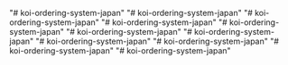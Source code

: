 "# koi-ordering-system-japan" 
"# koi-ordering-system-japan" 
"# koi-ordering-system-japan" 
"# koi-ordering-system-japan" 
"# koi-ordering-system-japan" 
"# koi-ordering-system-japan" 
"# koi-ordering-system-japan" 
"# koi-ordering-system-japan" 
"# koi-ordering-system-japan" 
"# koi-ordering-system-japan" 
"# koi-ordering-system-japan" 
